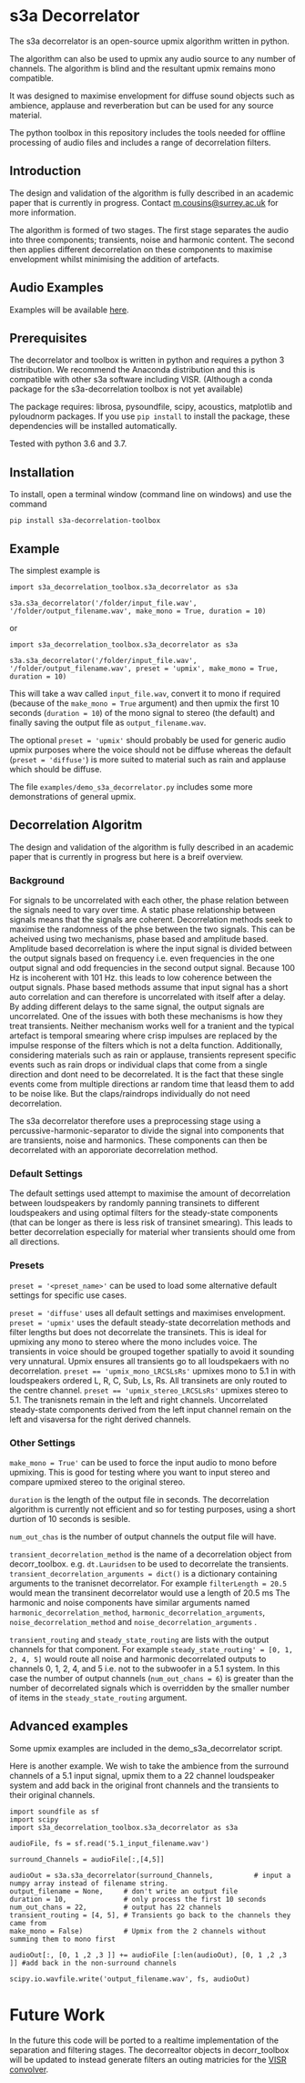 
s3a Decorrelator
=============
The s3a decorrelator is an open-source upmix algorithm written in python.

The algorithm can also be used to upmix any audio source to any number of channels. The algorithm is blind and the resultant upmix remains mono compatible.

It was designed to maximise envelopment for diffuse sound objects such as ambience, applause and reverberation but can be used for any source material.

The python toolbox in this repository includes the tools needed for offline processing of audio files and includes a range of decorrelation filters.

## Introduction
The design and validation of the algorithm is fully described in an academic paper that is currently in progress.  Contact m.cousins@surrey.ac.uk for more information.

The algorithm is formed of two stages. The first stage separates the audio into three components; transients, noise and harmonic content. The second then applies different decorrelation on these components to maximise envelopment whilst minimising the addition of artefacts.

## Audio Examples
Examples will be available [here](http://www.s3a-spatialaudio.org/research/stream-2/decorrelarion "s3a Decorrelation Webpage").

## Prerequisites
The decorrelator and toolbox is written in python and requires a python 3 distribution.
We recommend the Anaconda distribution and this is compatible with other s3a software including VISR. (Although a conda package for the s3a-decorrelation toolbox is not yet available)

The package requires: librosa, pysoundfile, scipy, acoustics, matplotlib and pyloudnorm packages. If you use `pip install` to install the package, these dependencies will be installed automatically. 

Tested with python 3.6 and 3.7.

## Installation
To install, open a terminal window (command line on windows) and use the command
```
pip install s3a-decorrelation-toolbox
```

## Example
The simplest example is 
```
import s3a_decorrelation_toolbox.s3a_decorrelator as s3a

s3a.s3a_decorrelator('/folder/input_file.wav',
'/folder/output_filename.wav', make_mono = True, duration = 10)
```
or 
```
import s3a_decorrelation_toolbox.s3a_decorrelator as s3a

s3a.s3a_decorrelator('/folder/input_file.wav',
'/folder/output_filename.wav', preset = 'upmix', make_mono = True, duration = 10)
```

This will take a wav called `input_file.wav`, convert it to mono if required (because of the `make_mono = True` argument) and then upmix the first 10 seconds (`duration = 10`) of the mono signal to stereo (the default) and finally saving the output file as `output_filename.wav`. 

The optional `preset = 'upmix'` should probably be used for generic audio upmix purposes where the voice should not be diffuse whereas the default (`preset = 'diffuse'`) is more suited to material such as rain and applause which should be diffuse.

The file `examples/demo_s3a_decorrelator.py` includes some more demonstrations of general upmix.

## Decorrelation Algoritm

The design and validation of the algorithm is fully described in an academic paper that is currently in progress but here is a breif overview.

### Background

For signals to be uncorrelated with each other, the phase relation between the signals need to vary over time. A static phase relationship between signals means that the signals are coherent. Decorrelation methods seek to maximise the randomness of the phse between the two signals. This can be acheived using two mechanisms, phase based and amplitude based. Amplitude based decorrelation is where the input signal is divided between the output signals based on frequency i.e. even frequencies in the one output signal and odd frequencies in the second output signal. Because 100 Hz is incoherent with 101 Hz. this leads to low coherence between the output signals. Phase based methods assume that input signal has a short auto correlation and can therefore is uncorrelated with itself after a delay. By adding different delays to the same signal, the output signals are uncorrelated. One of the issues with both these mechanisms is how they treat transients. Neither mechanism works well for a tranient and the typical artefact is temporal smearing where crisp impulses are replaced by the impulse response of the filters which is not a delta function. Additionally, considering materials such as rain or applause, transients represent specific events such as rain drops or individual claps that come from a single direction and dont need to be decorrelated. It is the fact that these single events come from multiple directions ar random time that leasd them to add to be noise like. But the claps/raindrops individually do not need decorrelation.

The s3a decorrelator therefore uses a preprocessing stage using a percussive-harmonic-separator to divide the signal into components that are transients, noise and harmonics. These components can then be decorrelated with an appororiate decorrelation method. 

### Default Settings

The default settings used attempt to maximise the amount of decorrelation between loudspeakers by randomly panning transinets to different loudspeakers and using optimal filters for the steady-state components (that can be longer as there is less risk of transinet smearing). This leads to better decorrelation especially for material wher transients should ome from all directions.



### Presets

`preset = '<preset_name>'` can be used to load some alternative default settings for specific use cases.

`preset = 'diffuse'` uses all default settings and maximises envelopment.
`preset = 'upmix'` uses the default steady-state decorrelation methods and filter lengths but does not decorrelate the transinets. This is ideal for upmixing any mono to stereo where the mono includes voice. The transients in voice should be grouped together spatially to avoid it sounding very unnatural. Upmix ensures all transients go to all loudspekaers with no decorrelation.
`preset == 'upmix_mono_LRCSLsRs'` upmixes mono to 5.1 in with loudspeakers ordered L, R, C, Sub, Ls, Rs. All transinets are only routed to the centre channel.
`preset == 'upmix_stereo_LRCSLsRs'` upmixes stereo to 5.1. The tranisnets remain in the left and right channels. Uncorrelated steady-state components derived from the left input channel remain on the left and visaversa for the right derived channels.

### Other Settings

`make_mono = True'` can be used to force the input audio to mono before upmixing. This is good for testing where you want to input stereo and compare upmixed stereo to the original stereo.

`duration` is the length of the output file in seconds. The decorrelation algorithm is currently not efficient and so for testing purposes, using a short durtion of 10 seconds is sesible.

`num_out_chas` is the number of output channels the output file will have.

`transient_decorrelation_method` is the name of a decorrelation object from decorr_toolbox. e.g. `dt.Lauridsen` to be used to decorrelate the transients.
`transient_decorrelation_arguments = dict()`  is a dictionary containing arguments to the tranisnet decorrelator. For example `filterLength = 20.5` would  mean the transinent decorrelator would use a length of 20.5 ms
The harmonic and noise components have similar arguments named `harmonic_decorrelation_method`, `harmonic_decorrelation_arguments`, `noise_decorrelation_method` and `noise_decorrelation_arguments` .

`transient_routing` and `steady_state_routing` are lists with the output channels for that component. For example         `steady_state_routing' = [0, 1, 2, 4, 5]` would route all noise and harmonic decorrelated outputs to channels 0, 1, 2, 4, and 5 i.e. not to the subwoofer in a 5.1 system. In this case the number of output channels (`num_out_chans = 6`) is greater than the number of decorrelated signals which is overridden by the smaller number of items in the `steady_state_routing` argument.

## Advanced examples

Some upmix examples are included in the demo_s3a_decorrelator script.

Here is another example. We wish to take the ambience from the surround channels of a 5.1 input signal, upmix them to a 22 channel loudspeaker system and add back in the original front channels and the transients to their original channels.

```
import soundfile as sf
import scipy
import s3a_decorrelation_toolbox.s3a_decorrelator as s3a

audioFile, fs = sf.read('5.1_input_filename.wav')

surround_Channels = audioFile[:,[4,5]]

audioOut = s3a.s3a_decorrelator(surround_Channels,          # input a numpy array instead of filename string.
output_filename = None,     # don't write an output file
duration = 10,              # only process the first 10 seconds
num_out_chans = 22,         # output has 22 channels
transient_routing = [4, 5], # Transients go back to the channels they came from
make_mono = False)          # Upmix from the 2 channels without summing them to mono first

audioOut[:, [0, 1 ,2 ,3 ]] += audioFile [:len(audioOut), [0, 1 ,2 ,3 ]] #add back in the non-surround channels

scipy.io.wavfile.write('output_filename.wav', fs, audioOut)
```


# Future Work
In the future this code will be ported to a realtime implementation of the separation and filtering stages.
The decorrealtor objects in decorr_toolbox will be updated to instead generate filters an outing matricies for the [VISR convolver](https://cvssp.org/data/s3a/public/VISR/visr_installers/0.12.0/macosx/build_py36/doc/userdoc/html/using-standalone-renderers.html#the-matrix-convolver-renderer "VISR matrix convolver renderer").


